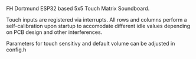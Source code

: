 FH Dortmund ESP32 based 5x5 Touch Matrix Soundboard.

Touch inputs are registered via interrupts. All rows and columns perform a self-calibration upon startup
to accomodate different idle values depending on PCB design and other interferences.

Parameters for touch sensitivy and default volume can be adjusted in config.h
